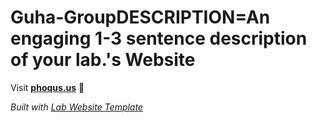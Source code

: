 
# Guha-GroupDESCRIPTION=An engaging 1-3 sentence description of your lab.'s Website

Visit **[phoqus.us](https://phoqus.us)** 🚀

_Built with [Lab Website Template](https://greene-lab.gitbook.io/lab-website-template-docs)_

